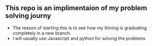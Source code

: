## This repo is an implimentaion of my problem solving journy
* The reason of starting this is to see how my thining is graduating completely in a new branch.
* I will usually use Javascript and python for solving the problems
